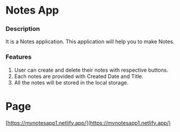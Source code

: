 # Notes App

### Description
It is a Notes application. This application will help you to make Notes.

### Features

1. User can create and delete their notes with respective buttons.
2. Each notes are provided with Created Date and Title.
3. All the notes will be stored in the local storage.

# Page
[https://mynotesapp1.netlify.app/](https://mynotesapp1.netlify.app/)
